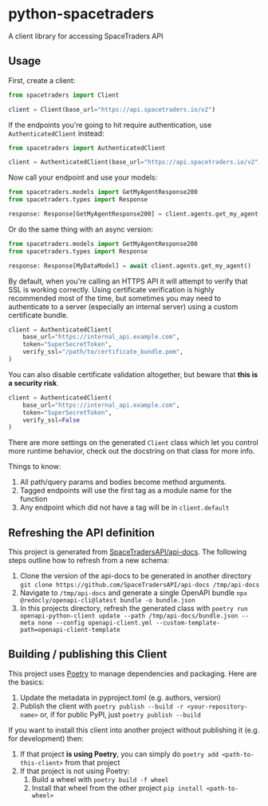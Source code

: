 # python-spacetraders
A client library for accessing SpaceTraders API

## Usage
First, create a client:

```python
from spacetraders import Client

client = Client(base_url="https://api.spacetraders.io/v2")
```

If the endpoints you're going to hit require authentication, use `AuthenticatedClient` instead:

```python
from spacetraders import AuthenticatedClient

client = AuthenticatedClient(base_url="https://api.spacetraders.io/v2", token="SuperSecretToken")
```

Now call your endpoint and use your models:

```python
from spacetraders.models import GetMyAgentResponse200
from spacetraders.types import Response

response: Response[GetMyAgentResponse200] = client.agents.get_my_agent()
```

Or do the same thing with an async version:

```python
from spacetraders.models import GetMyAgentResponse200
from spacetraders.types import Response

response: Response[MyDataModel] = await client.agents.get_my_agent()
```

By default, when you're calling an HTTPS API it will attempt to verify that SSL is working correctly. Using certificate verification is highly recommended most of the time, but sometimes you may need to authenticate to a server (especially an internal server) using a custom certificate bundle.

```python
client = AuthenticatedClient(
    base_url="https://internal_api.example.com", 
    token="SuperSecretToken",
    verify_ssl="/path/to/certificate_bundle.pem",
)
```

You can also disable certificate validation altogether, but beware that **this is a security risk**.

```python
client = AuthenticatedClient(
    base_url="https://internal_api.example.com", 
    token="SuperSecretToken", 
    verify_ssl=False
)
```

There are more settings on the generated `Client` class which let you control more runtime behavior, check out the docstring on that class for more info.

Things to know:
1. All path/query params and bodies become method arguments.
1. Tagged endpoints will use the first tag as a module name for the function
1. Any endpoint which did not have a tag will be in `client.default`

## Refreshing the API definition
This project is generated from [SpaceTradersAPI/api-docs](https://github.com/SpaceTradersAPI/api-docs/). The following steps outline how to refresh from a new schema:
1. Clone the version of the api-docs to be generated in another directory `git clone https://github.com/SpaceTradersAPI/api-docs /tmp/api-docs`
1. Navigate to `/tmp/api-docs` and generate a single OpenAPI bundle `npx @redocly/openapi-cli@latest bundle -o bundle.json`
1. In this projects directory, refresh the generated class with `poetry run openapi-python-client update --path /tmp/api-docs/bundle.json --meta none --config openapi-client.yml --custom-template-path=openapi-client-template`

## Building / publishing this Client
This project uses [Poetry](https://python-poetry.org/) to manage dependencies and packaging.  Here are the basics:
1. Update the metadata in pyproject.toml (e.g. authors, version)
1. Publish the client with `poetry publish --build -r <your-repository-name>` or, if for public PyPI, just `poetry publish --build`

If you want to install this client into another project without publishing it (e.g. for development) then:
1. If that project **is using Poetry**, you can simply do `poetry add <path-to-this-client>` from that project
1. If that project is not using Poetry:
    1. Build a wheel with `poetry build -f wheel`
    1. Install that wheel from the other project `pip install <path-to-wheel>`
